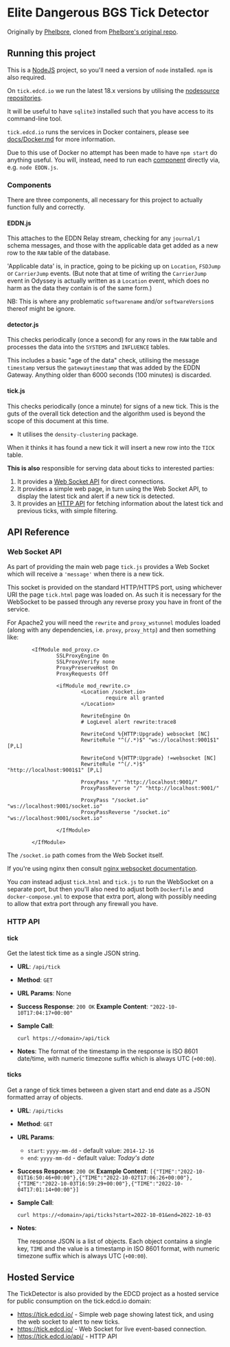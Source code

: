 # Elite Dangerous BGS Tick Detector

Originally by [Phelbore](https://github.com/phelbore), cloned from
[Phelbore's original repo](https://github.com/phelbore/TickDetector/).

## Running this project
This is a [NodeJS](https://nodejs.org/) project, so you'll need a version
of `node` installed.  `npm` is also required.

On `tick.edcd.io` we run the latest 18.x versions by utilising the
[nodesource repositories](https://nodesource.com/blog/installing-node-js-tutorial-debian-linux/).

It will be useful to have `sqlite3` installed such that you have access
to its command-line tool.

`tick.edcd.io` runs the services in Docker containers, please see
[docs/Docker.md](docs/Docker.md) for more information.

Due to this use of Docker no attempt has been made to have `npm start` do
anything useful.  You will, instead, need to run each [component](#Components)
directly via, e.g. `node EDDN.js`.

### Components
There are three components, all necessary for this project to actually
function fully and correctly.

#### EDDN.js
This attaches to the EDDN Relay stream, checking for any `journal/1` schema
messages, and those with the applicable data get added as a new row to the
`RAW` table of the database.

'Applicable data' is, in practice, going to be picking up on `Location`,
`FSDJump` or `CarrierJump` events.  (But note that at time of writing
the `CarrierJump` event in Odyssey is actually written as a `Location` event,
which does no harm as the data they contain is of the same form.)

NB: This is where any problematic `softwarename` and/or `softwareVersion`s
thereof might be ignore.

#### detector.js
This checks periodically (once a second) for any rows in the `RAW` table
and processes the data into the `SYSTEMS` and `INFLUENCE` tables.

This includes a basic "age of the data" check, utilising the message
`timestamp` versus the `gatewaytimestamp` that was added by the EDDN Gateway.
Anything older than 6000 seconds (100 minutes) is discarded.

#### tick.js
This checks periodically (once a minute) for signs of a new tick.  This is
the guts of the overall tick detection and the algorithm used is beyond
the scope of this document at this time.

- It utilises the `density-clustering` package.

When it thinks it has found a new tick it will insert a new row into
the `TICK` table.

**This is also** responsible for serving data about ticks to interested
parties:

1. It provides a [Web Socket API](#web-socket-api) for direct connections.
1. It provides a simple web page, in turn using the Web Socket API, to display the latest tick and alert if a new tick is detected.
1. It provides an [HTTP API](#http-api) for fetching information about the latest tick and previous ticks, with simple filtering.

## API Reference

### Web Socket API
As part of providing the main web page `tick.js` provides a Web Socket
which will receive a `'message'` when there is a new tick.

This socket is provided on the standard HTTP/HTTPS port, using whichever URI
the page `tick.html` page was loaded on.  As such it is necessary for the
WebSocket to be passed through any reverse proxy you have in front of the
service.

For Apache2 you will need the `rewrite` and `proxy_wstunnel` modules
loaded (along with any dependencies, i.e. `proxy`, `proxy_http`) and then
something like:

```apache2
        <IfModule mod_proxy.c>
                SSLProxyEngine On
                SSLProxyVerify none
                ProxyPreserveHost On
                ProxyRequests Off

                <ifModule mod_rewrite.c>
                        <Location /socket.io>
                                require all granted
                        </Location>

                        RewriteEngine On
                        # LogLevel alert rewrite:trace8

                        RewriteCond %{HTTP:Upgrade} websocket [NC]
                        RewriteRule "^(/.*)$" "ws://localhost:9001$1" [P,L]

                        RewriteCond %{HTTP:Upgrade} !=websocket [NC]
                        RewriteRule "^(/.*)$" "http://localhost:9001$1" [P,L]

                        ProxyPass "/" "http://localhost:9001/"
                        ProxyPassReverse "/" "http://localhost:9001/"

                        ProxyPass "/socket.io" "ws://localhost:9001/socket.io"
                        ProxyPassReverse "/socket.io" "ws://localhost:9001/socket.io"

                </IfModule>

        </IfModule>

```
The `/socket.io` path comes from the Web Socket itself.

If you're using nginx then consult
[nginx websocket documentation](https://nginx.org/en/docs/http/websocket.html).

You *can* instead adjust `tick.html` and `tick.js` to run the WebSocket on
a separate port, but then you'll also need to adjust both `Dockerfile` and
`docker-compose.yml` to expose that extra port, along with possibly needing
to allow that extra port through any firewall you have.

### HTTP API

#### tick

Get the latest tick time as a single JSON string.

* **URL**: `/api/tick`

* **Method**: `GET`

* **URL Params**: None

* **Success Response**: `200 OK`
  **Example Content**: `"2022-10-10T17:04:17+00:00"`

* **Sample Call**:

  `curl https://<domain>/api/tick`

* **Notes**: The format of the timestamp in the response is ISO 8601 date/time, with numeric timezone suffix which is always UTC (`+00:00`).

#### ticks

Get a range of tick times between a given start and end date as a JSON formatted array of objects.

* **URL**: `/api/ticks`

* **Method**: `GET`

* **URL Params**:

  * `start`: `yyyy-mm-dd` - default value: `2014-12-16`
  * `end`: `yyyy-mm-dd` - default value: _Today's date_

* **Success Response**: `200 OK`
  **Example Content**: `[{"TIME":"2022-10-01T16:50:46+00:00"},{"TIME":"2022-10-02T17:06:26+00:00"},{"TIME":"2022-10-03T16:59:29+00:00"},{"TIME":"2022-10-04T17:01:14+00:00"}]`

* **Sample Call**:

  `curl https://<domain>/api/ticks?start=2022-10-01&end=2022-10-03`

* **Notes**:

  The response JSON is a list of objects. Each object contains a single key, `TIME` and the value is a timestamp in ISO 8601 format, with numeric timezone suffix which is always UTC (`+00:00`).


## Hosted Service

The TickDetector is also provided by the EDCD project as a hosted service for public consumption on the tick.edcd.io domain:

* https://tick.edcd.io/ - Simple web page showing latest tick, and using the web socket to alert to new ticks.
* https://tick.edcd.io/ - Web Socket for live event-based connection.
* https://tick.edcd.io/api/ - HTTP API

